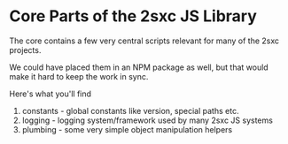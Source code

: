 
# Core Parts of the 2sxc JS Library

The core contains a few very central scripts relevant for many of the 2sxc projects. 

We could have placed them in an NPM package as well, but that would make it hard to keep the work in sync.

Here's what you'll find

1. constants - global constants like version, special paths etc.
1. logging - logging system/framework used by many 2sxc JS systems
1. plumbing - some very simple object manipulation helpers
